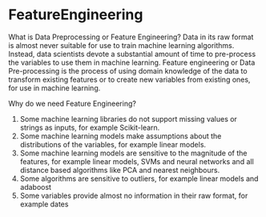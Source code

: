 # FeatureEngineering

What is Data Preprocessing or Feature Engineering?
Data in its raw format is almost never suitable for use to train machine learning algorithms. Instead, data scientists devote a substantial amount of time to pre-process the variables to use them in machine learning. Feature engineering or Data Pre-processing is the process of using domain knowledge of the data to transform existing features or to create new variables from existing ones, for use in machine learning.

Why do we need Feature Engineering?
1) Some machine learning libraries do not support missing values or strings as inputs, for example Scikit-learn.
2) Some machine learning models make assumptions about the distributions of the variables, for example linear models.
3) Some machine learning models are sensitive to the magnitude of the features, for example linear models, SVMs and neural networks and all distance based algorithms like PCA and nearest neighbours.
4) Some algorithms are sensitive to outliers, for example linear models and adaboost
5) Some variables provide almost no information in their raw format, for example dates
